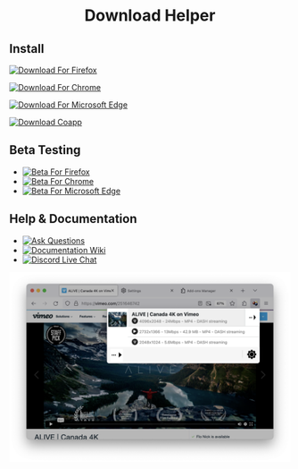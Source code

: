 <h1 align="center">Download Helper</h1>

<h2>Install</h2>
<p><a href="https://addons.mozilla.org/firefox/addon/video-downloadhelper"><img alt="Download For Firefox" src="https://img.shields.io/amo/dw/video-downloadhelper?label=Download For Firefox&labelColor=red&logo=Firefox&logoColor=white&&style=flat-square"></a></p>
<p></p><a href="https://chrome.google.com/webstore/detail/video-downloadhelper/lmjnegcaeklhafolokijcfjliaokphfk"><img alt="Download For Chrome" src="https://img.shields.io/chrome-web-store/users/lmjnegcaeklhafolokijcfjliaokphfk?logo=googlechrome&logoColor=white&labelColor=blue&label=Download For Chrome&style=flat-square"></a></p>
<p></p><a href="https://microsoftedge.microsoft.com/addons/detail/video-downloadhelper/jmkaglaafmhbcpleggkmaliipiilhldn"><img alt="Download For Microsoft Edge" src="https://img.shields.io/badge/Download_For_Edge-purple?style=flat-square&logo=microsoftedge&logoColor=white"></a></p>
<p></p><a href="https://www.downloadhelper.net/install-coapp-v2"><img alt="Download Coapp" src="https://img.shields.io/badge/download-coapp-orange?style=flat-square&logoColor=orange"></a></p>

<h2>Beta Testing</h2>
<ul>
  <li><a href="https://www.downloadhelper.net/firefox/betas"><img alt="Beta For Firefox" src="https://img.shields.io/badge/Beta_For_Firefox-red?logo=firefox&logoColor=white&style=flat-square"></a>
  <li><a href="https://chromewebstore.google.com/detail/video-downloadhelper-beta/pfoiagbblcbmognbkekfpodpidedkmcc"><img alt="Beta For Chrome" src="https://img.shields.io/chrome-web-store/users/pfoiagbblcbmognbkekfpodpidedkmcc?label=Beta For Chrome&style=flat-square&logo=googlechrome&logoColor=white&labelColor=blue"></a>
  <li><a href="https://microsoftedge.microsoft.com/addons/detail/video-downloadhelper-beta/fojefjolbhfidomcaelhceoldmmpcaga"><img alt="Beta For Microsoft Edge" src="https://img.shields.io/badge/Beta_For_Edge-purple?style=flat-square&logo=microsoftedge&logoColor=white"></a>
</ul>

<h2>Help &amp; Documentation</h2>
<ul>
  <li><a href="https://github.com/aclap-dev/download-helper/discussions"><img alt="Ask Questions" src="https://img.shields.io/github/discussions/aclap-dev/download-helper?label=Ask Questions&style=flat-square"></a>
  <li><a href="https://github.com/aclap-dev/download-helper/wiki"><img alt="Documentation Wiki" src="https://img.shields.io/badge/documentation-wiki-red?style=flat-square&logoColor=orange"></a>
  <li><a href="https://discord.gg/5unMGyBgSk"><img alt="Discord Live Chat" src="https://img.shields.io/badge/-Discord-5865F2?logo=Discord&logoColor=white&style=flat-square"></a>
</ul>

[![](assets/screenshot.png)](https://downloadhelper.net)
